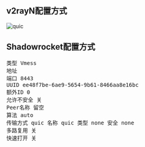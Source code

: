 ## v2rayN配置方式

![quic](https://user-images.githubusercontent.com/88967758/153620093-f46cfaf0-ab13-41c0-9a61-ffc4a7661835.jpg)

## Shadowrocket配置方式

<pre>类型 Vmess
地址
端口 8443
UUID ee48f7be-6ae9-5654-9b61-8466aa8e16bc
额外ID 0
允许不安全 关
Peer名称 留空
算法 auto
传输方式 quic 名称 quic 类型 none 安全 none
多路复用 关
快速打开 关</pre>
